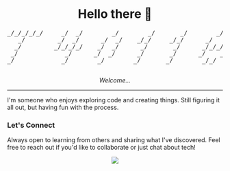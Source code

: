 <div align="center">
  
  <h1>Hello there 👋</h1>
  
  <pre>
_/_/_/_/_/     _/  _/        _/        _/       _/        _/_/_/       _/    _/   
   _/         _/  _/      _/  _/    _/_/     _/_/      _/             _/    _/    
  _/         _/_/_/_/    _/  _/      _/       _/      _/_/_/         _/_/_/_/     
 _/             _/      _/  _/      _/       _/      _/    _/       _/    _/      
_/             _/        _/        _/       _/        _/_/         _/    _/       
  </pre>
  
  <p><i>Welcome...</i></p>
  
</div>

---

I'm someone who enjoys exploring code and creating things. Still figuring it all out, but having fun with the process.

### Let's Connect

Always open to learning from others and sharing what I've discovered. Feel free to reach out if you'd like to collaborate or just chat about tech!

<p align="center">
  <a href="https://twitter.com/@t40116h">
    <img src="https://img.shields.io/badge/Twitter-1DA1F2?style=for-the-badge&logo=twitter&logoColor=white" />
  </a>
</p>
